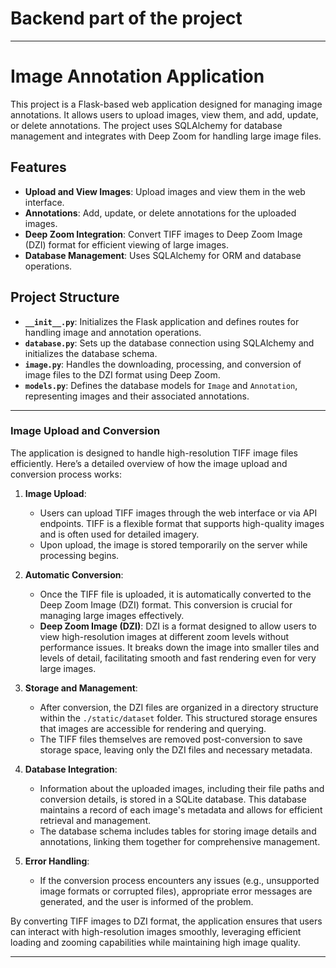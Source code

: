 # Backend part of the project

---

# Image Annotation Application

This project is a Flask-based web application designed for managing image annotations. It allows users to upload images, view them, and add, update, or delete annotations. The project uses SQLAlchemy for database management and integrates with Deep Zoom for handling large image files.

## Features

- **Upload and View Images**: Upload images and view them in the web interface.
- **Annotations**: Add, update, or delete annotations for the uploaded images.
- **Deep Zoom Integration**: Convert TIFF images to Deep Zoom Image (DZI) format for efficient viewing of large images.
- **Database Management**: Uses SQLAlchemy for ORM and database operations.

## Project Structure

- **`__init__.py`**: Initializes the Flask application and defines routes for handling image and annotation operations.
- **`database.py`**: Sets up the database connection using SQLAlchemy and initializes the database schema.
- **`image.py`**: Handles the downloading, processing, and conversion of image files to the DZI format using Deep Zoom.
- **`models.py`**: Defines the database models for `Image` and `Annotation`, representing images and their associated annotations.

---

### Image Upload and Conversion

The application is designed to handle high-resolution TIFF image files efficiently. Here’s a detailed overview of how the image upload and conversion process works:

1. **Image Upload**:
   - Users can upload TIFF images through the web interface or via API endpoints. TIFF is a flexible format that supports high-quality images and is often used for detailed imagery.
   - Upon upload, the image is stored temporarily on the server while processing begins.

2. **Automatic Conversion**:
   - Once the TIFF file is uploaded, it is automatically converted to the Deep Zoom Image (DZI) format. This conversion is crucial for managing large images effectively.
   - **Deep Zoom Image (DZI)**: DZI is a format designed to allow users to view high-resolution images at different zoom levels without performance issues. It breaks down the image into smaller tiles and levels of detail, facilitating smooth and fast rendering even for very large images.

3. **Storage and Management**:
   - After conversion, the DZI files are organized in a directory structure within the `./static/dataset` folder. This structured storage ensures that images are accessible for rendering and querying.
   - The TIFF files themselves are removed post-conversion to save storage space, leaving only the DZI files and necessary metadata.

4. **Database Integration**:
   - Information about the uploaded images, including their file paths and conversion details, is stored in a SQLite database. This database maintains a record of each image's metadata and allows for efficient retrieval and management.
   - The database schema includes tables for storing image details and annotations, linking them together for comprehensive management.

5. **Error Handling**:
   - If the conversion process encounters any issues (e.g., unsupported image formats or corrupted files), appropriate error messages are generated, and the user is informed of the problem.

By converting TIFF images to DZI format, the application ensures that users can interact with high-resolution images smoothly, leveraging efficient loading and zooming capabilities while maintaining high image quality.

---
